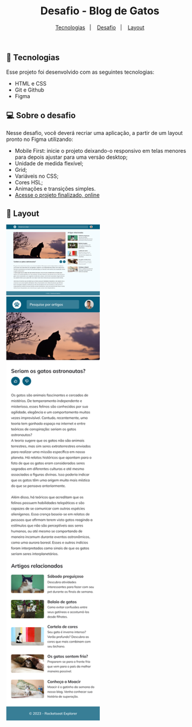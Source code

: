 <h1 align="center"> Desafio - Blog de Gatos</h1>

<p align="center">
  <a href="#-tecnologias">Tecnologias</a>&nbsp;&nbsp;&nbsp;|&nbsp;&nbsp;&nbsp;
  <a href="#-projeto">Desafio</a>&nbsp;&nbsp;&nbsp;|&nbsp;&nbsp;&nbsp;
  <a href="#-layout">Layout</a>
</p>

<br>

## 🚀 Tecnologias

Esse projeto foi desenvolvido com as seguintes tecnologias:

- HTML e CSS
- Git e Github
- Figma

## 💻 Sobre o desafio

Nesse desafio, você deverá recriar uma aplicação, a partir de um layout pronto no Figma utilizando:

- Mobile First: inicie o projeto deixando-o responsivo em telas menores para depois ajustar para uma versão desktop;
- Unidade de medida flexível;
- Grid;
- Variáveis no CSS;
- Cores HSL;
- Animações e transições simples.
- [Acesse o projeto finalizado, online](https://renanbonani.github.io/Desafio-RecriandoLayout02)

## 🔖 Layout

<p>
  <img alt="projeto DevLinks" src=".github/preview-Desktop.png" width="50%">
  <img alt="projeto DevLinks" src=".github/preview-Mobile.png" width="50%">
</p>
